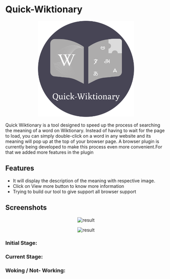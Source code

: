 # Quick-Wiktionary

<p align="center"><img src="https://github.com/keerthichandran/Quick-Wiktionary/blob/main/Images/Dark.png" width="300px" height="300px" alt="logo" />

Quick Wiktionary is a tool designed to speed up the process of searching the meaning of a word on Wiktionary. Instead of having to wait for the page to load, you can simply double-click on a word in any website and its meaning will pop up at the top of your browser page. A browser plugin is currently being developed to make this process even more convenient.For that we added more features in the plugin

## Features
  
* It will display the description of the meaning with respective image. 
* Click on View more button to know more information
* Trying to build our tool to give support all browser support
  
## Screenshots
  <p align="center"><img src="https://github.com/keerthichandran/Quick-Wiktionary/blob/main/Images/wiki%20-%20result.png" width="200px" height="200px" alt="result" />
    
  <p align="center"><img src="https://github.com/keerthichandran/Quick-Wiktionary/blob/main/Images/wiki-unresult.png" width="220px" height="220px" alt="result" />
    
  ###  Initial Stage:


  ### Current Stage:
    
   
  ### Woking / Not- Working:
